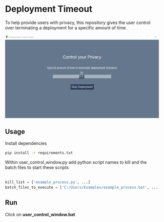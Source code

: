 # Deployment Timeout
To help provide users with privacy, this repository gives the user control over terminating a deployment for a specific amount of time. 

![](Captures/landing_screen.png)

## Usage

Install dependencies
```bash
pip install -r requirements.txt
```

Within user_control_window.py add python script names to kill and the batch files to start these scripts
```python

kill_list = ['example_process.py', ...]
batch_files_to_execute = ['C:/Users/Examples/example_process.bat', ...]

```

## Run
Click on **user_control_window.bat**






